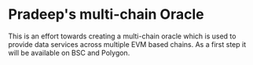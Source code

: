 # Pradeep's multi-chain Oracle
This is an effort towards creating a multi-chain oracle which is used to provide data services across multiple EVM based chains. As a first step it will be available on BSC and Polygon.
